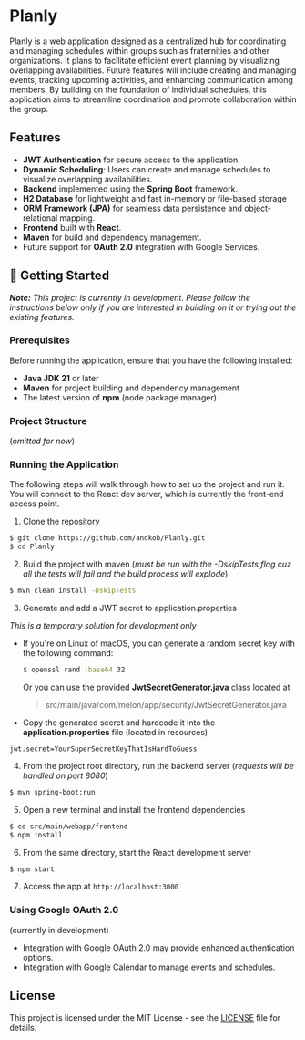 # Planly

Planly is a web application designed as a centralized hub for coordinating and managing schedules within groups such as fraternities and other organizations. It plans to facilitate efficient event planning by visualizing overlapping availabilities. Future features will include creating and managing events, tracking upcoming activities, and enhancing communication among members. By building on the foundation of individual schedules, this application aims to streamline coordination and promote collaboration within the group.



## Features
- **JWT Authentication** for secure access to the application.
- **Dynamic Scheduling**: Users can create and manage schedules to visualize overlapping availabilities.
- **Backend** implemented using the **Spring Boot** framework.
- **H2 Database** for lightweight and fast in-memory or file-based storage
- **ORM Framework (JPA)** for seamless data persistence and object-relational mapping.
- **Frontend** built with **React**.
- **Maven** for build and dependency management.
- Future support for **OAuth 2.0** integration with Google Services.

## 🚧 Getting Started
***Note:** This project is currently in development. Please follow the instructions below only if you are interested in building on it or trying out the existing features.*

### Prerequisites

Before running the application, ensure that you have the following installed:
- **Java JDK 21** or later
- **Maven** for project building and dependency management
- The latest version of **npm** (node package manager)

### Project Structure
(*omitted for now*)

### Running the Application
The following steps will walk through how to set up the project and run it. You will connect to the React dev server, which is currently the front-end access point.
1. Clone the repository
```bash
$ git clone https://github.com/andkob/Planly.git
$ cd Planly
```
2. Build the project with maven
(*must be run with the -DskipTests flag cuz all the tests will fail and the build process will explode*)
```bash
$ mvn clean install -DskipTests
```
3. Generate and add a JWT secret to application.properties

*This is a temporary solution for development only*
* If you're on Linux of macOS, you can generate a random secret key with the following command:
    ```bash
    $ openssl rand -base64 32
    ```
    Or you can use the provided **JwtSecretGenerator.java** class located at
    > src/main/java/com/melon/app/security/JwtSecretGenerator.java
* Copy the generated secret and hardcode it into the **application.properties** file (located in resources)
```properties
jwt.secret=YourSuperSecretKeyThatIsHardToGuess
```
4. From the project root directory, run the backend server (*requests will be handled on port 8080*)
```bash
$ mvn spring-boot:run
```
5. Open a new terminal and install the frontend dependencies
```bash
$ cd src/main/webapp/frontend
$ npm install
```
6. From the same directory, start the React development server
```bash
$ npm start
```
7. Access the app at `http://localhost:3000`

### Using Google OAuth 2.0
(currently in development)
- Integration with Google OAuth 2.0 may provide enhanced authentication options.
- Integration with Google Calendar to manage events and schedules.

## License
This project is licensed under the MIT License - see the [LICENSE](./LICENSE) file for details.